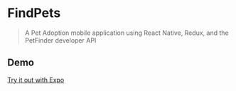 # FindPets

> A Pet Adoption mobile application using React Native, Redux, and the PetFinder developer API

## Demo
[Try it out with Expo](https://exp.host/@jcancellier/Pets)
